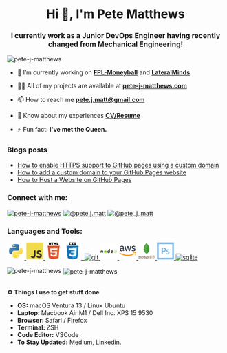 <h1 align="center">Hi 👋, I'm Pete Matthews</h1>
<h3 align="center">I currently work as a Junior DevOps Engineer having recently changed from Mechanical Engineering!</h3>

<p align="left"> <img src="https://komarev.com/ghpvc/?username=pete-j-matthews&label=Profile%20views&color=0e75b6&style=flat" alt="pete-j-matthews" /> </p>

- 🔭 I’m currently working on **[FPL-Moneyball](https://github.com/Pete-J-Matthews/FPL-Moneyball)** and **[LateralMinds](https://github.com/Pete-J-Matthews/lateral-minds)**

- 👨‍💻 All of my projects are available at **[pete-j-matthews.com](https://www.pete-j-matthews.com)**

- 📫 How to reach me **pete.j.matt@gmail.com**

- 📄 Know about my experiences **[CV/Resume](https://github.com/Pete-J-Matthews/Pete-J-Matthews.github.io/blob/main/docs/P.Matthews_CV.pdf)**

- ⚡ Fun fact: **I've met the Queen.**

### Blogs posts
<!-- BLOG-POST-LIST:START -->
- [How to enable HTTPS support to GitHub pages using a custom domain](https://medium.com/@pete.j.matt/how-to-enable-https-support-to-github-pages-using-a-custom-domain-dcafab46351?source=rss-4893a36e0028------2)
- [How to add a custom domain to your GitHub Pages website](https://medium.com/@pete.j.matt/how-to-add-a-custom-domain-to-your-github-pages-website-94ca5cc0f5c?source=rss-4893a36e0028------2)
- [How to Host a Website on GitHub Pages](https://medium.com/@pete.j.matt/how-to-host-a-website-on-github-pages-1e5ec14da464?source=rss-4893a36e0028------2)
<!-- BLOG-POST-LIST:END -->

<h3 align="left">Connect with me:</h3>
<p align="left">
<a href="https://linkedin.com/in/pete-j-matthews" target="blank"><img align="center" src="https://raw.githubusercontent.com/rahuldkjain/github-profile-readme-generator/master/src/images/icons/Social/linked-in-alt.svg" alt="pete-j-matthews" height="30" width="40" /></a>
<a href="https://medium.com/@pete.j.matt" target="blank"><img align="center" src="https://raw.githubusercontent.com/rahuldkjain/github-profile-readme-generator/master/src/images/icons/Social/medium.svg" alt="@pete.j.matt" height="30" width="40" /></a>
<a href="https://www.hackerrank.com/@pete_j_matt" target="blank"><img align="center" src="https://raw.githubusercontent.com/rahuldkjain/github-profile-readme-generator/master/src/images/icons/Social/hackerrank.svg" alt="@pete_j_matt" height="30" width="40" /></a>
</p>

<h3 align="left">Languages and Tools:</h3>
<p align="left"> <a href="https://www.python.org" target="_blank" rel="noreferrer"> <img src="https://raw.githubusercontent.com/devicons/devicon/master/icons/python/python-original.svg" alt="python" width="40" height="40"/> </a> <a
href="https://developer.mozilla.org/en-US/docs/Web/JavaScript" target="_blank" rel="noreferrer"> <img src="https://raw.githubusercontent.com/devicons/devicon/master/icons/javascript/javascript-original.svg" alt="javascript" width="40" height="40"/> </a> <a
rel="noreferrer"> <img src="https://raw.githubusercontent.com/devicons/devicon/master/icons/html5/html5-original-wordmark.svg" alt="html5" width="40" height="40"/>
<a href="https://www.w3schools.com/css/" target="_blank" rel="noreferrer"> <img src="https://raw.githubusercontent.com/devicons/devicon/master/icons/css3/css3-original-wordmark.svg" alt="css3" width="40" height="40"/> </a> <a href="https://www.figma.com/" target="_blank" rel="noreferrer"> <img 
href="https://reactjs.org/" target="_blank" rel="noreferrer"> <img 
<img src="https://www.vectorlogo.zone/logos/git-scm/git-scm-icon.svg" alt="git" width="40" height="40"/> </a> <a href="https://www.w3.org/html/" target="_blank"  </a> 
<a href="https://nodejs.org" target="_blank" rel="noreferrer"> <img src="https://raw.githubusercontent.com/devicons/devicon/master/icons/nodejs/nodejs-original-wordmark.svg" alt="nodejs" width="40" height="40"/> </a>
<a href="https://aws.amazon.com" target="_blank" rel="noreferrer"> <img src="https://raw.githubusercontent.com/devicons/devicon/master/icons/amazonwebservices/amazonwebservices-original-wordmark.svg" alt="aws" width="40" height="40"/> </a> <a src="https://www.vectorlogo.zone/logos/figma/figma-icon.svg" alt="figma" width="40" height="40"/> </a> <a href="https://git-scm.com/" target="_blank" rel="noreferrer"> <a  href="https://www.mongodb.com/" target="_blank" rel="noreferrer"> <img src="https://raw.githubusercontent.com/devicons/devicon/master/icons/mongodb/mongodb-original-wordmark.svg" alt="mongodb" width="40" height="40"/> </a>  <a href="https://www.photoshop.com/en" target="_blank" rel="noreferrer"> <img src="https://raw.githubusercontent.com/devicons/devicon/master/icons/photoshop/photoshop-line.svg" alt="photoshop" width="40" height="40"/> </a> <a src="https://raw.githubusercontent.com/devicons/devicon/master/icons/react/react-original-wordmark.svg" alt="react" width="40" height="40"/> </a> <a href="https://www.sqlite.org/" target="_blank" rel="noreferrer"> <img src="https://www.vectorlogo.zone/logos/sqlite/sqlite-icon.svg" alt="sqlite" width="40" height="40"/> </a> </p>

<p><img align="left" src="https://github-readme-stats.vercel.app/api/top-langs?username=pete-j-matthews&show_icons=true&locale=en&layout=compact" alt="pete-j-matthews" /></p>

<p>&nbsp;<img align="center" src="https://github-readme-stats.vercel.app/api?username=pete-j-matthews&show_icons=true&locale=en" alt="pete-j-matthews" /></p>

 

  <br />
  <summary><b>⚙️ Things I use to get stuff done</b></summary>
  	<ul>
  	    <li><b>OS:</b> macOS Ventura 13 / Linux Ubuntu</li>
	    <li><b>Laptop: </b> Macbook Air M1 / Dell Inc. XPS 15 9530</li>
  	    <li><b>Browser: </b> Safari / Firefox</li>
	    <li><b>Terminal: </b> ZSH  </li>
	    <li><b>Code Editor:</b> VSCode </li>
	    <li><b>To Stay Updated:</b> Medium, Linkedin.</li>
	    <br />	


#

<div align="center">


</div>
